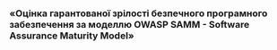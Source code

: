 ### «Оцінка гарантованої зрілості безпечного програмного забезпечення за моделлю OWASP SAMM - Software Assurance Maturity Model»

